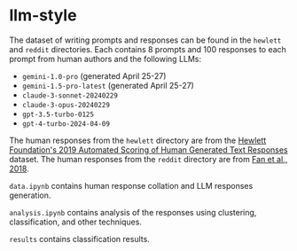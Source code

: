 # llm-style

The dataset of writing prompts and responses can be found in the `hewlett` and `reddit` directories. Each contains 8 prompts and 100 responses to each prompt from human authors and the following LLMs:

- `gemini-1.0-pro` (generated April 25-27)
- `gemini-1.5-pro-latest` (generated April 25-27)
- `claude-3-sonnet-20240229`
- `claude-3-opus-20240229`
- `gpt-3.5-turbo-0125`
- `gpt-4-turbo-2024-04-09`

The human responses from the `hewlett` directory are from the [Hewlett Foundation's 2019 Automated Scoring of Human Generated Text Responses](https://www.kaggle.com/c/asap-aes/data) dataset. The human responses from the `reddit` directory are from [Fan et al., 2018](https://github.com/facebookresearch/fairseq/blob/main/examples/stories/README.md). 

`data.ipynb` contains human response collation and LLM responses generation.

`analysis.ipynb` contains analysis of the responses using clustering, classification, and other techniques.

`results` contains classification results. 